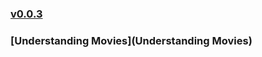 ### [v0.0.3](https://github.com/littleflute/Modern-scholar/edit/master/README.md)
### [Understanding Movies](Understanding Movies)
